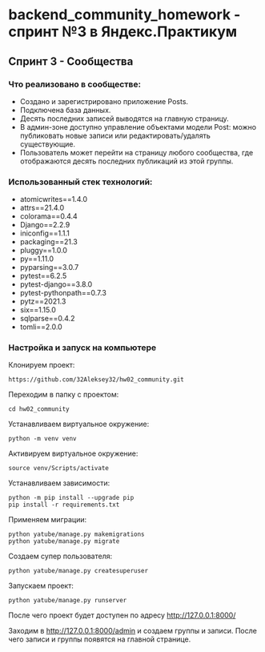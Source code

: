# backend_community_homework - спринт №3 в Яндекс.Практикум

## Спринт 3 - Сообщества

### Что реализовано в сообществе:
- Создано и зарегистрировано приложение Posts.
- Подключена база данных.
- Десять последних записей выводятся на главную страницу.
- В админ-зоне доступно управление объектами модели Post: можно публиковать новые записи или редактировать/удалять существующие.
- Пользователь может перейти на страницу любого сообщества, где отображаются десять последних публикаций из этой группы.

### Использованный стек технологий:
- atomicwrites==1.4.0
- attrs==21.4.0
- colorama==0.4.4
- Django==2.2.9
- iniconfig==1.1.1
- packaging==21.3
- pluggy==1.0.0
- py==1.11.0
- pyparsing==3.0.7
- pytest==6.2.5
- pytest-django==3.8.0
- pytest-pythonpath==0.7.3
- pytz==2021.3
- six==1.15.0
- sqlparse==0.4.2
- tomli==2.0.0

### Настройка и запуск на компьютере
Клонируем проект:
```
https://github.com/32Aleksey32/hw02_community.git
```
Переходим в папку с проектом:
```
cd hw02_community
```
Устанавливаем виртуальное окружение:
```
python -m venv venv
```
Активируем виртуальное окружение:
```
source venv/Scripts/activate
```
Устанавливаем зависимости:
```
python -m pip install --upgrade pip
pip install -r requirements.txt
```
Применяем миграции:
```
python yatube/manage.py makemigrations
python yatube/manage.py migrate
```
Создаем супер пользователя:
```
python yatube/manage.py createsuperuser
```
Запускаем проект:
```
python yatube/manage.py runserver
```
После чего проект будет доступен по адресу http://127.0.0.1:8000/

Заходим в http://127.0.0.1:8000/admin и создаем группы и записи. После чего записи и группы появятся на главной странице.
